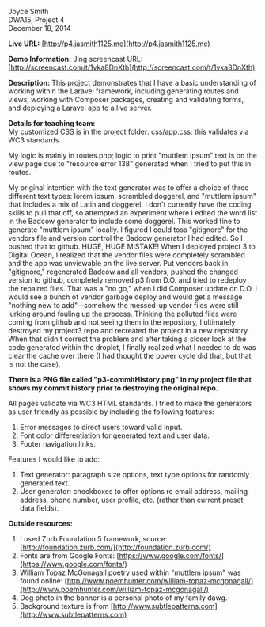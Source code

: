 Joyce Smith  
DWA15, Project 4  
December 18, 2014

**Live URL:** [http://p4.jasmith1125.me](http://p4.jasmith1125.me)

**Demo Information:** Jing screencast URL: [http://screencast.com/t/1vka8DnXth](http://screencast.com/t/1vka8DnXth)

**Description:** This project demonstrates that I have a basic understanding of working within the Laravel framework, including generating routes and views, working with Composer packages, creating and validating forms, and deploying a Laravel app to a live server. 

**Details for teaching team:**  
My customized CSS is in the project folder: css/app.css; this validates via WC3 standards.  

My logic is mainly in routes.php; logic to print "muttlem ipsum" text is on the view page due to "resource error 138" generated when I tried to put this in routes. 

My original intention with the text generator was to offer a choice of three different text types: lorem ipsum, scrambled doggerel, and  "muttlem ipsum" that includes a mix of Latin and doggerel. I don't currently have the coding skills to pull that off, so attempted an experiment where I edited the word list in the Badcow generator to include some doggerel. This worked fine to generate "muttlem ipsum" locally. I figured I could toss "gitignore" for the vendors file and version control the Badcow generator I had edited. So I pushed that to github. HUGE, HUGE MISTAKE! When I deployed project 3 to Digital Ocean, I realized that the vendor files were completely scrambled and the app was unviewable on the live server. Put vendors back in "gitignore," regenerated Badcow and all vendors, pushed the changed version to github, completely removed p3 from D.O. and tried to redeploy the repaired files. That was a "no go," when I did Composer update on D.O. I would see a bunch of vendor garbage deploy and would get a message "nothing new to add"--somehow the messed-up vendor files were still lurking around fouling up the process. Thinking the polluted files were coming from github and not seeing them in the repository, I ultimately destroyed my project3 repo and recreated the project in a new repository. When that didn't correct the problem and after taking a closer look at the code generated within the droplet, I finally realized what I needed to do was clear the cache over there (I had thought the power cycle did that, but that is not the case).   

**There is a PNG file called "p3-commitHistory.png" in my project file that shows my commit history prior to destroying the original repo.**

All pages validate via WC3 HTML standards. I tried to make the generators as user friendly as possible by including the following features:  
1. Error messages to direct users toward valid input.   
2. Font color differentiation for generated text and user data.  
3. Footer navigation links.

Features I would like to add:
1. Text generator: paragraph size options, text type options for randomly generated text.
2. User generator: checkboxes to offer options re email address, mailing address, phone number, user profile, etc. (rather than current preset data fields).

**Outside resources:**  
1. I used Zurb Foundation 5 framework, source:  [http://foundation.zurb.com/](http://foundation.zurb.com/)  
2. Fonts are from Google Fonts: [https://www.google.com/fonts/](https://www.google.com/fonts/)  
3. William Topaz McGonagall poetry used within "muttlem ipsum" was found online: [http://www.poemhunter.com/william-topaz-mcgonagall/](http://www.poemhunter.com/william-topaz-mcgonagall/)  
4. Dog photo in the banner is a personal photo of my family dawg.  
5. Background texture is from [http://www.subtlepatterns.com](http://www.subtlepatterns.com)